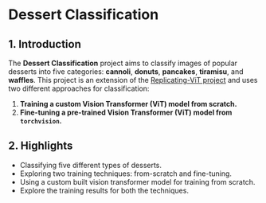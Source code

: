 # Dessert Classification

## 1. Introduction

The **Dessert Classification** project aims to classify images of popular desserts into five categories: **cannoli**, **donuts**, **pancakes**, **tiramisu**, and **waffles**. This project is an extension of the [Replicating-ViT project](https://github.com/abhayrokkam/replicating-vit) and uses two different approaches for classification:

1. **Training a custom Vision Transformer (ViT) model from scratch.**
2. **Fine-tuning a pre-trained Vision Transformer (ViT) model from `torchvision`.**

## 2. Highlights

- Classifying five different types of desserts.
- Exploring two training techniques: from-scratch and fine-tuning.
- Using a custom built vision transformer model for training from scratch.
- Explore the training results for both the techniques.